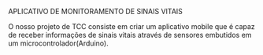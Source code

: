 APLICATIVO DE MONITORAMENTO DE SINAIS VITAIS

O nosso projeto de TCC consiste em criar um aplicativo mobile que é capaz de receber informações de sinais vitais através de sensores embutidos em um microcontrolador(Arduino).